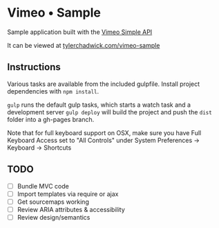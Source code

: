 # Vimeo • Sample

Sample application built with the [Vimeo Simple API](https://developer.vimeo.com/apis/simple)

It can be viewed at [tylerchadwick.com/vimeo-sample](http://tylerchadwick.com/vimeo-sample)

## Instructions

Various tasks are available from the included gulpfile. Install project dependencies with `npm install`. 

`gulp` runs the default gulp tasks, which starts a watch task and a development server
`gulp deploy` will build the project and push the `dist` folder into a gh-pages branch.

Note that for full keyboard support on OSX, make sure you have Full Keyboard Access set to "All Controls" under System Preferences -> Keyboard -> Shortcuts

## TODO

- [ ] Bundle MVC code
- [ ] Import templates via require or ajax
- [ ] Get sourcemaps working
- [ ] Review ARIA attributes & accessibility
- [ ] Review design/semantics